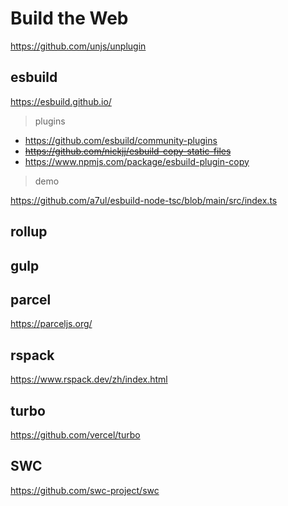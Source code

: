 # Build the Web

https://github.com/unjs/unplugin

## esbuild

https://esbuild.github.io/

> plugins

- https://github.com/esbuild/community-plugins
- ~~https://github.com/nickjj/esbuild-copy-static-files~~
- https://www.npmjs.com/package/esbuild-plugin-copy

> demo

https://github.com/a7ul/esbuild-node-tsc/blob/main/src/index.ts

## rollup

## gulp

## parcel

https://parceljs.org/

## rspack

https://www.rspack.dev/zh/index.html

## turbo

https://github.com/vercel/turbo

## SWC

https://github.com/swc-project/swc